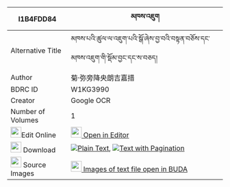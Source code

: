 |I1B4FDD84|མཁས་འཇུག 
| --- | --- 
|Alternative Title |མཁས་པའི་ཚུལ་ལ་འཇུག་པའི་སྒོ་ཞེས་བྱ་བའི་བསྟན་བཅོས་དང་མཁས་འཇུག་གི་སྡོམ་བྱང་དང་ས་བཅད།
|Author| 菊·弥旁降央朗吉嘉措
|BDRC ID | W1KG3990
|Creator | Google OCR
|Number of Volumes| 1
|<img width="25" src="https://img.icons8.com/color/25/000000/edit-property.png">Edit Online| [<img width="25" src="https://avatars.githubusercontent.com/u/45091458?s=200&v=4"> Open in Editor](http://editor.openpecha.org/I1B4FDD84)
|<img width="25" src="https://img.icons8.com/fluent/48/000000/download-2.png"/>  Download | [![](https://img.icons8.com/color/20/000000/txt.png)Plain Text](https://github.com/Openpecha/I1B4FDD84/releases/download/v1/khe_juk_plain_I1B4FDD84.zip), [![](https://img.icons8.com/color/20/000000/txt.png)Text with Pagination](https://github.com/Openpecha/I1B4FDD84/releases/download/v1/khe_juk_pages_I1B4FDD84.zip)
|<img width="25" src="https://img.icons8.com/plasticine/100/000000/pictures-folder.png"/>  Source Images | [<img width="25" src="https://library.bdrc.io/icons/BUDA-small.svg"> Images of text file open in BUDA](https://library.bdrc.io/show/bdr:W1KG3990)